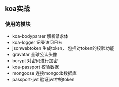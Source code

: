 ## koa实战

### 使用的模块

- koa-bodyparser    解析请求体
- koa-logger        记录访问日志
- jsonwebtoken      生成token， 包括对token的校验功能
- gravatar          全球公认头像
- bcrypt            对密码进行加密
- koa-passport      校验数据
- mongoose          连接mongodb数据库
- passport-jwt      验证jwt中的token

